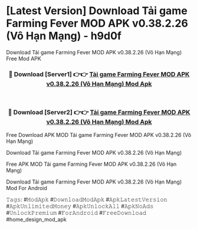 # [Latest Version] Download Tải game Farming Fever MOD APK v0.38.2.26 (Vô Hạn Mạng) - h9d0f

Download Tải game Farming Fever MOD APK v0.38.2.26 (Vô Hạn Mạng) Free Mod APK

<div align="center">
<h3>🔴 Download [Server1] 👉👉 <a href="https://apk-comot.site?title=Tải_game_Farming_Fever_MOD_APK_v0.38.2.26_(Vô_Hạn_Mạng)">Tải game Farming Fever MOD APK v0.38.2.26 (Vô Hạn Mạng) Mod Apk</a></h3><br>

<h3>🔴 Download [Server2] 👉👉 <a href="https://apk-comot.site?title=Tải_game_Farming_Fever_MOD_APK_v0.38.2.26_(Vô_Hạn_Mạng)">Tải game Farming Fever MOD APK v0.38.2.26 (Vô Hạn Mạng) Mod Apk</a></h3>
</div>


Free Download APK MOD Tải game Farming Fever MOD APK v0.38.2.26 (Vô Hạn Mạng)

Download Tải game Farming Fever MOD APK v0.38.2.26 (Vô Hạn Mạng) 

Free APK MOD Tải game Farming Fever MOD APK v0.38.2.26 (Vô Hạn Mạng) 

Download Tải game Farming Fever MOD APK v0.38.2.26 (Vô Hạn Mạng) Mod For Android

𝚃𝚊𝚐𝚜: #𝙼𝚘𝚍𝙰𝚙𝚔 #𝙳𝚘𝚠𝚗𝚕𝚘𝚊𝚍𝙼𝚘𝚍𝙰𝚙𝚔 #𝙰𝚙𝚔𝙻𝚊𝚝𝚎𝚜𝚝𝚅𝚎𝚛𝚜𝚒𝚘𝚗 #𝙰𝚙𝚔𝚄𝚗𝚕𝚒𝚖𝚒𝚝𝚎𝚍𝙼𝚘𝚗𝚎𝚢 #𝙰𝚙𝚔𝚄𝚗𝚕𝚘𝚌𝚔𝙰𝚕𝚕 #𝙰𝚙𝚔𝙽𝚘𝙰𝚍𝚜 #𝚄𝚗𝚕𝚘𝚌𝚔𝙿𝚛𝚎𝚖𝚒𝚞𝚖 #𝙵𝚘𝚛𝙰𝚗𝚍𝚛𝚘𝚒𝚍 #𝙵𝚛𝚎𝚎𝙳𝚘𝚠𝚗𝚕𝚘𝚊𝚍 #home_design_mod_apk